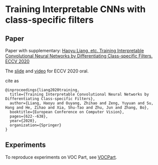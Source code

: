 # Training Interpretable CNNs with class-specific filters

## Paper

Paper with supplementary: [Haoyu Liang, etc. Training Interpretable Convolutional Neural Networks by Differentiating Class-specific Filters. ECCV 2020](https://arxiv.org/abs/2007.08194)

The [slide](https://cloud.tsinghua.edu.cn/f/fa7b28ef8a344ca68ca0/?dl=1) and [video](https://cloud.tsinghua.edu.cn/f/939fb5e944f34aa8bb95/?dl=1) for ECCV 2020 oral.

cite as

```
@inproceedings{liang2020training,
  title={Training Interpretable Convolutional Neural Networks by Differentiating Class-specific Filters},
  author={Liang, Haoyu and Ouyang, Zhihao and Zeng, Yuyuan and Su, Hang and He, Zihao and Xia, Shu-Tao and Zhu, Jun and Zhang, Bo},
  booktitle={European Conference on Computer Vision},
  pages={622--638},
  year={2020},
  organization={Springer}
}
```


## Experiments

To reproduce experiments on VOC Part, see [VOCPart](VOCPart/README.md).
